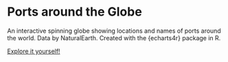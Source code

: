 # Ports around the Globe

An interactive spinning globe showing locations and names of ports around the world. Data by NaturalEarth.
Created with the {echarts4r} package in R.

[Explore it yourself!](https://z3tt.github.io/ports_globe/)
